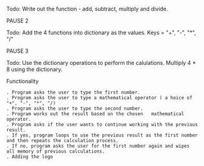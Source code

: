 Todo: Write out the function -  add, subtract, multiply and divide.

PAUSE 2

Todo: Add the 4 functions into dictionary as the values. Keys = "+", "-", "*", "/"

PAUSE 3

Todo: Use the dictionary operations to perform the calulations. Multiply 4 * 8 using the dictionary.

Functionality

    . Program asks the user to type the first number.
    . Program asks the user to type a mathematical operator ( a hoice of "+", "-", "*", "/)
    . Program asks the user to type the second number.
    . Program works out the result based on the chosen   mathematical operator.
    . Program asks if the user wants to continue working with the previous result.
    . If yes, program loops to use the previous result as the first number and then repeats the calculation process.
    . If no, program asks the user for the first number again and wipes all memory of previous calculations.
    . Adding the logo